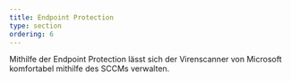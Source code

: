 ```yaml
---
title: Endpoint Protection
type: section
ordering: 6
---
```


Mithilfe der Endpoint Protection lässt sich der Virenscanner von Microsoft komfortabel mithilfe des SCCMs verwalten.

<!--more-->